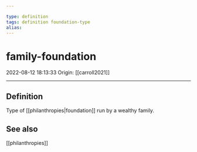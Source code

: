 ```yaml
---

type: definition
tags: definition foundation-type
alias:
---
```


# family-foundation

2022-08-12 18:13:33
Origin: [[carroll2021]]

---

## Definition

Type of [[philanthropies|foundation]] run by a wealthy family.

## See also

[[philanthropies]]
